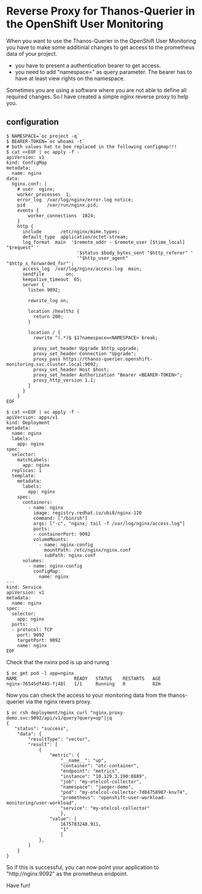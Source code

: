 # Reverse Proxy for Thanos-Querier in the OpenShift User Monitoring

When you want to use the Thanos-Querier in the OpenShift User Monitoring you have to make some additinial changes to get access to the prometheus data of your project.
- you have to present a authentication bearer to get access.
- you need to add "namespace=<namespace>" as query parameter. The bearer has to have at least view rights on the namespace.

Sometimes you are using a software where you are not able to define all required changes.
So I have created a simple nginx reverse proxy to help you.

## configuration

```shell
$ NAMESPACE=`oc project -q`
$ BEARER-TOKEN=`oc whoami -t`
# both values hat to bee replaced in the following configmap!!!
$ cat <<EOF | oc apply -f -
apiVersion: v1
kind: ConfigMap
metadata:
  name: nginx
data:
  nginx.conf: |
    # user  nginx;
    worker_processes  1;
    error_log  /var/log/nginx/error.log notice;
    pid        /var/run/nginx.pid;
    events {
        worker_connections  1024;
    }
    http {
      include       /etc/nginx/mime.types;
      default_type  application/octet-stream;
      log_format  main  '$remote_addr - $remote_user [$time_local] "$request" '
                          '$status $body_bytes_sent "$http_referer" '
                          '"$http_user_agent" "$http_x_forwarded_for"';
      access_log  /var/log/nginx/access.log  main;
      sendfile        on;
      keepalive_timeout  65;
      server {
        listen 9092;

        rewrite_log on;

        location /healthz {
          return 200;
        }

        location / {
          rewrite ^(.*)$ $1?namespace=<NAMESPACE> break;

          proxy_set_header Upgrade $http_upgrade;
          proxy_set_header Connection "Upgrade";
          proxy_pass https://thanos-querier.openshift-monitoring.svc.cluster.local:9092;
          proxy_set_header Host $host;
          proxy_set_header Authorization "Bearer <BEARER-TOKEN>";
          proxy_http_version 1.1;
        }
      }
    }
EOF

$ cat <<EOF | oc apply -f -
apiVersion: apps/v1
kind: Deployment
metadata:
  name: nginx
  labels:
    app: nginx
spec:
  selector:
    matchLabels:
      app: nginx
  replicas: 1
  template:
    metadata:
      labels:
        app: nginx
    spec:
      containers:
        - name: nginx
          image: registry.redhat.io/ubi8/nginx-120
          command: ["/bin/sh"]
          args: ["-c", "nginx; tail -f /var/log/nginx/access.log"]
          ports:
          - containerPort: 9092
          volumeMounts:
            - name: nginx-config
              mountPath: /etc/nginx/nginx.conf
              subPath: nginx.conf
      volumes:
        - name: nginx-config
          configMap:
            name: nginx
---
kind: Service
apiVersion: v1
metadata:
  name: nginx
spec:
  selector:
    app: nginx
  ports:
  - protocol: TCP
    port: 9092
    targetPort: 9092
    name: nginx
EOF

```

Check that the nxinx pod is up and runng

```shell
$ oc get pod -l app=nginx
NAME                     READY   STATUS    RESTARTS   AGE
nginx-76545df445-fj48l   1/1     Running   0          82m
```

Now you can check the access to your monitoring data from the thanos-querier via the nginx revers proxy.

```shell
$ oc rsh deployment/nginx curl "nginx.proxy-demo.svc:9092/api/v1/query?query=up"|jq
{
   "status": "success",
    "data": {
        "resultType": "vector",
        "result": [
            {
                "metric": {
                    "__name__": "up",
                    "container": "otc-container",
                    "endpoint": "metrics",
                    "instance": "10.129.3.190:8889",
                    "job": "my-otelcol-collector",
                    "namespace": "jaeger-demo",
                    "pod": "my-otelcol-collector-7d84758987-knv74",
                    "prometheus": "openshift-user-workload-monitoring/user-workload",
                    "service": "my-otelcol-collector"
                    },
                "value": [
                    1675783248.911,
                    "1"
                    ]
            },
        ]
    }
}
```

So if this is successful, you can now point your application to "http://nginx:9092" as the prometheus endpoint.

Have fun!